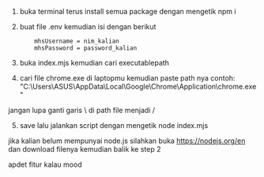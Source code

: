 1.  buka terminal terus install semua package dengan mengetik npm i
2.  buat file .env kemudian isi dengan berikut

            mhsUsername = nim_kalian
            mhsPassword = password_kalian

3. buka index.mjs kemudian cari executablepath
4. cari file chrome.exe di laptopmu kemudian paste path nya
contoh: "C:\Users\ASUS\AppData\Local\Google\Chrome\Application\chrome.exe"

jangan lupa ganti garis \ di path file menjadi /

5. save lalu jalankan script dengan mengetik node index.mjs

jika kalian belum mempunyai node.js silahkan buka https://nodejs.org/en dan download filenya
kemudian balik ke step 2

apdet fitur kalau mood
